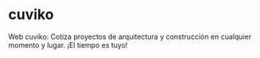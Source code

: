 # cuviko
Web cuviko: Cotiza proyectos de arquitectura y construcción en cualquier momento y lugar. ¡El tiempo es tuyo!
